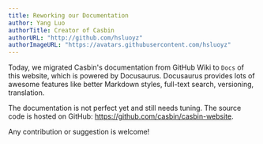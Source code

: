 ```yaml
---
title: Reworking our Documentation
author: Yang Luo
authorTitle: Creator of Casbin
authorURL: "http://github.com/hsluoyz"
authorImageURL: "https://avatars.githubusercontent.com/hsluoyz"
---
```


Today, we migrated Casbin's documentation from GitHub Wiki to ``Docs`` of this website,
which is powered by Docusaurus. Docusaurus provides lots of awesome features like better
Markdown styles, full-text search, versioning, translation.

The documentation is not perfect yet and still needs tuning. The source code is hosted
on GitHub: https://github.com/casbin/casbin-website.

Any contribution or suggestion is welcome!
